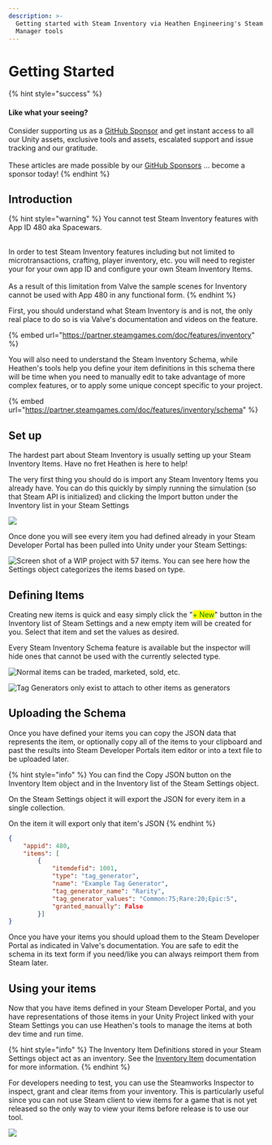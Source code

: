 ```yaml
---
description: >-
  Getting started with Steam Inventory via Heathen Engineering's Steam Inventory
  Manager tools
---
```


# Getting Started

{% hint style="success" %}
#### Like what your seeing?

Consider supporting us as a [GitHub Sponsor](../../../../company/become-a-sponsor.md) and get instant access to all our Unity assets, exclusive tools and assets, escalated support and issue tracking and our gratitude.\
\
These articles are made possible by our [GitHub Sponsors](https://github.com/sponsors/heathen-engineering) ... become a sponsor today!
{% endhint %}

## Introduction

{% hint style="warning" %}
You cannot test Steam Inventory features with App ID 480 aka Spacewars.

\
In order to test Steam Inventory features including but not limited to microtransactions, crafting, player inventory, etc. you will need to register your for your own app ID and configure your own Steam Inventory Items.\
\
As a result of this limitation from Valve the sample scenes for Inventory cannot be used with App 480 in any functional form.
{% endhint %}

First, you should understand what Steam Inventory is and is not, the only real place to do so is via Valve's documentation and videos on the feature.&#x20;

{% embed url="https://partner.steamgames.com/doc/features/inventory" %}

You will also need to understand the Steam Inventory Schema, while Heathen's tools help you define your item definitions in this schema there will be time when you need to manually edit to take advantage of more complex features, or to apply some unique concept specific to your project.

{% embed url="https://partner.steamgames.com/doc/features/inventory/schema" %}

## **Set up**

The hardest part about Steam Inventory is usually setting up your Steam Inventory Items. Have no fret Heathen is here to help!

The very first thing you should do is import any Steam Inventory Items you already have. You can do this quickly by simply running the simulation (so that Steam API is initialized) and clicking the Import button under the Inventory list in your Steam Settings

![](<../../../../.gitbook/assets/image (187) (1) (1) (1) (1).png>)

Once done you will see every item you had defined already in your Steam Developer Portal has been pulled into Unity under your Steam Settings:

![Screen shot of a WIP project with 57 items. You can see here how the Settings object categorizes the items based on type.](<../../../../.gitbook/assets/image (169) (1) (1) (1).png>)

## **Defining Items**

Creating new items is quick and easy simply click the "<mark style="color:green;">+ New</mark>" button in the Inventory list of Steam Settings and a new empty item will be created for you. Select that item and set the values as desired.&#x20;

Every Steam Inventory Schema feature is available but the inspector will hide ones that cannot be used with the currently selected type.

![Normal items can be traded, marketed, sold, etc.](<../../../../.gitbook/assets/image (166) (1) (1) (1) (1) (1) (1).png>)

![Tag Generators only exist to attach to other items as generators](<../../../../.gitbook/assets/image (177) (1) (1) (1).png>)

## **Uploading the Schema**

Once you have defined your items you can copy the JSON data that represents the item, or optionally copy all of the items to your clipboard and past the results into Steam Developer Portals item editor or into a text file to be uploaded later.

{% hint style="info" %}
You can find the Copy JSON button on the Inventory Item object and in the Inventory list of the Steam Settings object.

On the Steam Settings object it will export the JSON for every item in a single collection.

On the item it will export only that item's JSON
{% endhint %}

```json
{	
	"appid": 480,
	"items": [
		{
			"itemdefid": 1001,
			"type": "tag_generator",
			"name": "Example Tag Generator",
			"tag_generator_name": "Rarity",
			"tag_generator_values": "Common:75;Rare:20;Epic:5",
			"granted_manually": False	
		}]
}
```

Once you have your items you should upload them to the Steam Developer Portal as indicated in Valve's documentation. You are safe to edit the schema in its text form if you need/like you can always reimport them from Steam later.

## Using your items

Now that you have items defined in your Steam Developer Portal, and you have representations of those items in your Unity Project linked with your Steam Settings you can use Heathen's tools to manage the items at both dev time and run time.

{% hint style="info" %}
The Inventory Item Definitions stored in your Steam Settings object act as an inventory. See the [Inventory Item](../../for-unity-game-engine/scriptable-objects/item-definition.md) documentation for more information.
{% endhint %}

For developers needing to test, you can use the Steamworks Inspector to inspect, grant and clear items from your inventory. This is particularly useful since you can not use Steam client to view items for a game that is not yet released so the only way to view your items before release is to use our tool.

![](<../../../../.gitbook/assets/image (159) (1) (1) (1) (1).png>)
